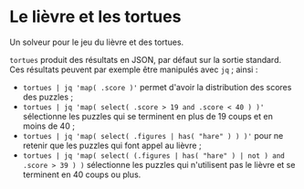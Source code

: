 # Le lièvre et les tortues

Un solveur pour le jeu du lièvre et des tortues.

`tortues` produit des résultats en JSON, par défaut sur la sortie
standard. Ces résultats peuvent par exemple être manipulés avec
`jq` ; ainsi :
* `tortues | jq 'map( .score )'` permet d'avoir la distribution des
  scores des puzzles ;
* `tortues | jq 'map( select( .score > 19 and .score < 40 ) )'`
  sélectionne les puzzles qui se terminent en plus de 19 coups et en
  moins de 40 ;
* `tortues | jq 'map( select( .figures | has( "hare" ) ) )'` pour ne
  retenir que les puzzles qui font appel au lièvre ;
* `tortues | jq 'map( select( (.figures | has( "hare" ) | not ) and
  .score > 39 ) )` sélectionne les puzzles qui n'utilisent pas le
  lièvre et se terminent en 40 coups ou plus.
